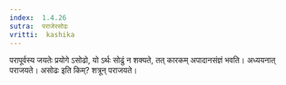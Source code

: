 ```yaml
---
index:  1.4.26
sutra:  पराजेरसोढः
vritti:  kashika 
---
```


परापूर्वस्य जयतेः प्रयोगे ऽसोढो, यो ऽर्थः सोढुं न शक्यते, तत् कारकम् अपादानसंज्ञं भवति। अध्ययनात् पराजयते। असोढः इति किम्? शत्रून् पराजयते।

